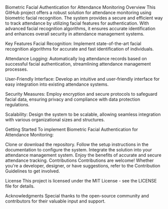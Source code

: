 Biometric Facial Authentication for Attendance Monitoring
Overview
This GitHub project offers a robust solution for attendance monitoring using biometric facial recognition. The system provides a secure and efficient way to track attendance by utilizing facial features for authentication. With advanced facial recognition algorithms, it ensures accurate identification and enhances overall security in attendance management systems.

Key Features
Facial Recognition: Implement state-of-the-art facial recognition algorithms for accurate and fast identification of individuals.

Attendance Logging: Automatically log attendance records based on successful facial authentication, streamlining attendance management processes.

User-Friendly Interface: Develop an intuitive and user-friendly interface for easy integration into existing attendance systems.

Security Measures: Employ encryption and secure protocols to safeguard facial data, ensuring privacy and compliance with data protection regulations.

Scalability: Design the system to be scalable, allowing seamless integration with various organizational sizes and structures.

Getting Started
To implement Biometric Facial Authentication for Attendance Monitoring:

Clone or download the repository.
Follow the setup instructions in the documentation to configure the system.
Integrate the solution into your attendance management system.
Enjoy the benefits of accurate and secure attendance tracking.
Contributions
Contributions are welcome! Whether you're a developer, designer, or have suggestions, refer to the Contribution Guidelines to get involved.

License
This project is licensed under the MIT License - see the LICENSE file for details.

Acknowledgments
Special thanks to the open-source community and contributors for their valuable input and support.
